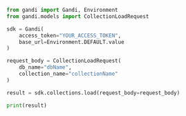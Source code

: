 ```python
from gandi import Gandi, Environment
from gandi.models import CollectionLoadRequest

sdk = Gandi(
    access_token="YOUR_ACCESS_TOKEN",
    base_url=Environment.DEFAULT.value
)

request_body = CollectionLoadRequest(
    db_name="dbName",
    collection_name="collectionName"
)

result = sdk.collections.load(request_body=request_body)

print(result)

```

<!-- This file was generated by liblab | https://liblab.com/ -->

